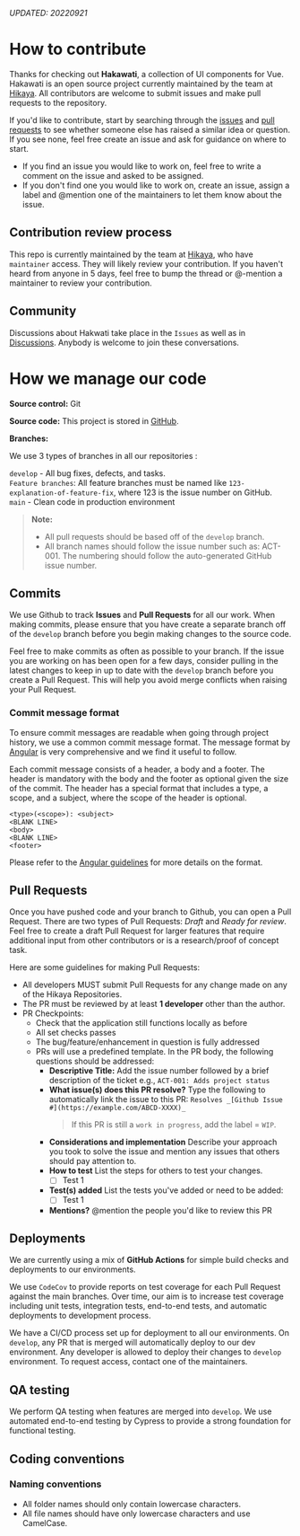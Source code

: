 _UPDATED: 20220921_

# How to contribute
 
Thanks for checking out **Hakawati**, a collection of UI components for Vue. Hakawati is an open source project currently maintained by the team at [Hikaya](https://hikaya.io/team). All contributors are welcome to submit issues and make pull requests to the repository.
 
If you'd like to contribute, start by searching through the [issues](https://github.com/hikaya-io/hakawati/issues) and [pull requests](https://github.com/hikaya-io/hakawati/pulls) to see whether someone else has raised a similar idea or question. If you see none, feel free create an issue and ask for guidance on where to start.

- If you find an issue you would like to work on, feel free to write a comment on the issue and asked to be assigned.
- If you don't find one you would like to work on, create an issue, assign a label and @mention one of the maintainers to let them know about the issue.

## Contribution review process
 
This repo is currently maintained by the team at [Hikaya](https://hikaya.io/team/), who have `maintainer` access. They will likely review your contribution. If you haven't heard from anyone in 5 days, feel free to bump the thread or @-mention a maintainer to review your contribution.

## Community
 
Discussions about Hakwati take place in the `Issues` as well as in [Discussions](https://github.com/hikaya-io/hakawati/discussions). Anybody is welcome to join these conversations.

# How we manage our code

**Source control:** Git

**Source code:** This project is stored in [GitHub](https://github.com/hikaya-io/hakawati).

**Branches:**

We use 3 types of branches in all our repositories :

`develop` - All bug fixes, defects, and tasks.<br>
`Feature branches`: All feature branches must be named like `123-explanation-of-feature-fix`, where 123 is the issue number on GitHub.<br>
`main` - Clean code in production environment<br>

> **Note:**
> * All pull requests should be based off of the `develop` branch.
> * All branch names should follow the issue number such as: ACT-001. The numbering should follow the auto-generated GitHub issue number.

## Commits

We use Github to track **Issues** and **Pull Requests** for all our work. When making commits, please ensure that you have create a separate branch off of the `develop` branch before you begin making changes to the source code. 

Feel free to make commits as often as possible to your branch. If the issue you are working on has been open for a few days, consider pulling in the latest changes to keep in up to date with the `develop` branch before you create a Pull Request. This will help you avoid merge conflicts when raising your Pull Request.

### Commit message format
To ensure commit messages are readable when going through project history, we use a common commit message format. The message format by [Angular](https://github.com/angular/angular.js/blob/master/DEVELOPERS.md#-git-commit-guidelines) is very comprehensive and we find it useful to follow.

Each commit message consists of a header, a body and a footer. The header is mandatory with the body and the footer as optional given the size of the commit. The header has a special format that includes a type, a scope, and a subject, where the scope of the header is optional.

```
<type>(<scope>): <subject>
<BLANK LINE>
<body>
<BLANK LINE>
<footer>
```

Please refer to the [Angular guidelines](https://github.com/angular/angular.js/blob/master/DEVELOPERS.md#-git-commit-guidelines) for more details on the format.

## Pull Requests

Once you have pushed code and your branch to Github, you can open a Pull Request. There are two types of Pull Requests: *Draft* and *Ready for review*. Feel free to create a draft Pull Request for larger features that require additional input from other contributors or is a research/proof of concept task.

Here are some guidelines for making Pull Requests:
- All developers MUST submit Pull Requests for any change made on any of the Hikaya Repositories.
- The PR must be reviewed by at least **1 developer** other than the author.
- PR Checkpoints:
  - Check that the application still functions locally as before
  - All set checks passes
  - The bug/feature/enhancement in question is fully addressed
  - PRs will use a predefined template. In the PR body, the following questions should be addressed:
    - **Descriptive Title:** Add the issue number followed by a brief description of the ticket e.g., `ACT-001: Adds project status`
    - **What issue(s) does this PR resolve?** Type the following to automatically link the issue to this PR: `Resolves _[Github Issue #](https://example.com/ABCD-XXXX)_`
      > If this PR is still a `work in progress`, add the label = `WIP`.
    - **Considerations and implementation** Describe your approach you took to solve the issue and mention any issues that others should pay attention to.
    - **How to test** List the steps for others to test your changes.
      - [ ] Test 1
    - **Test(s) added** List the tests you've added or need to be added:
      - [ ] Test 1
    - **Mentions?** @mention the people you'd like to review this PR

## Deployments

We are currently using a mix of **GitHub Actions** for simple build checks and deployments to our environments. 

We use `CodeCov` to provide reports on test coverage for each Pull Request against the main branches. Over time, our aim is to increase test coverage including unit tests, integration tests, end-to-end tests, and automatic deployments to development process.

We have a CI/CD process set up for deployment to all our environments. On `develop`, any PR that is merged will automatically deploy to our dev environment. Any developer is allowed to deploy their changes to `develop` environment. To request access, contact one of the maintainers.

## QA testing
We perform QA testing when features are merged into `develop`. We use automated end-to-end testing by Cypress to provide a strong foundation for functional testing.

## Coding conventions

### Naming conventions
- All folder names should only contain lowercase characters.
- All file names should have only lowercase characters and use CamelCase.
 